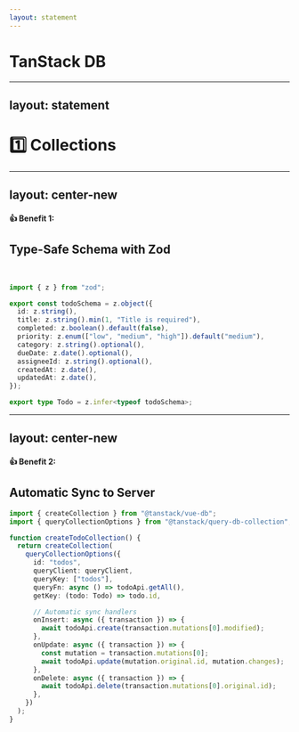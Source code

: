 ```yaml
---
layout: statement
---
```


# TanStack DB

---
layout: statement
---

# 1️⃣ Collections


---
layout: center-new
---

#### 👍 Benefit 1:

## Type-Safe Schema with Zod

<br />

```typescript
import { z } from "zod";

export const todoSchema = z.object({
  id: z.string(),
  title: z.string().min(1, "Title is required"),
  completed: z.boolean().default(false),
  priority: z.enum(["low", "medium", "high"]).default("medium"),
  category: z.string().optional(),
  dueDate: z.date().optional(),
  assigneeId: z.string().optional(),
  createdAt: z.date(),
  updatedAt: z.date(),
});

export type Todo = z.infer<typeof todoSchema>;
```

---
layout: center-new
---

#### 👍 Benefit 2:

## Automatic Sync to Server

```typescript
import { createCollection } from "@tanstack/vue-db";
import { queryCollectionOptions } from "@tanstack/query-db-collection";

function createTodoCollection() {
  return createCollection(
    queryCollectionOptions({
      id: "todos",
      queryClient: queryClient,
      queryKey: ["todos"],
      queryFn: async () => todoApi.getAll(),
      getKey: (todo: Todo) => todo.id,

      // Automatic sync handlers
      onInsert: async ({ transaction }) => {
        await todoApi.create(transaction.mutations[0].modified);
      },
      onUpdate: async ({ transaction }) => {
        const mutation = transaction.mutations[0];
        await todoApi.update(mutation.original.id, mutation.changes);
      },
      onDelete: async ({ transaction }) => {
        await todoApi.delete(transaction.mutations[0].original.id);
      },
    })
  );
}
```

<style>
  .slidev-code {
    --slidev-code-font-size: 10.5px;
    --slidev-code-line-height: 1.5;
  }
</style>

